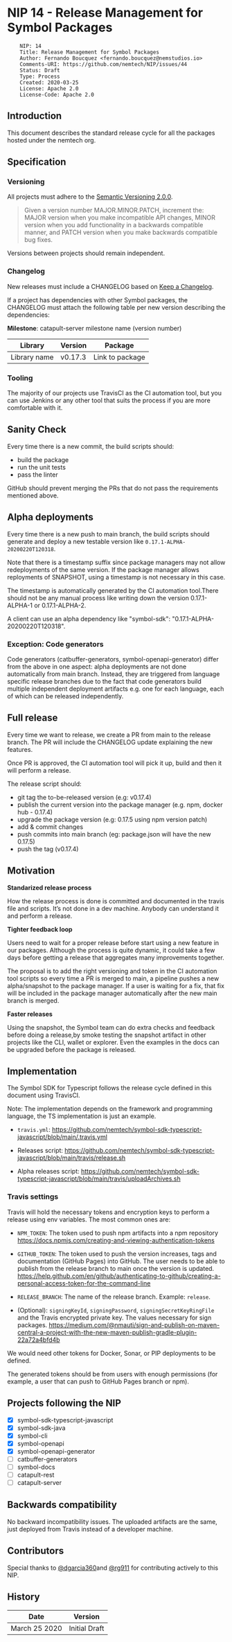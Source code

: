 # NIP 14 - Release Management for Symbol Packages

```
    NIP: 14
    Title: Release Management for Symbol Packages
    Author: Fernando Boucquez <fernando.boucquez@nemstudios.io>
    Comments-URI: https://github.com/nemtech/NIP/issues/44
    Status: Draft
    Type: Process
    Created: 2020-03-25
    License: Apache 2.0
    License-Code: Apache 2.0
```

## Introduction

This document describes the standard release cycle for all the packages hosted under the nemtech org.

## Specification

### Versioning

All projects must adhere to the [Semantic Versioning 2.0.0](https://semver.org/).

> Given a version number MAJOR.MINOR.PATCH, increment the:
MAJOR version when you make incompatible API changes,
MINOR version when you add functionality in a backwards compatible manner, and
PATCH version when you make backwards compatible bug fixes.
 
Versions between projects should remain independent. 
 
### Changelog
 
New releases must include a CHANGELOG based on [Keep a Changelog](https://keepachangelog.com/en/1.0.0/).
 
If a project has dependencies with other Symbol packages, the CHANGELOG must attach the following table per new version describing the dependencies:

**Milestone**: catapult-server milestone name (version number)
 
 | Library     |Version  | Package         |
 | ------------|---------|---------------- |
 |Library name | v0.17.3 | Link to package |

### Tooling

The majority of our projects use TravisCI as the CI automation tool, but you can use Jenkins or any other tool that suits the process if you are more comfortable with it.

## Sanity Check

Every time there is a new commit, the build scripts should:

* build the package
* run the unit tests
* pass the linter

GitHub should prevent merging the PRs that do not pass the requirements mentioned above.

## Alpha deployments

Every time there is a new push to main branch, the build scripts should generate and deploy a new testable version like  ``0.17.1-ALPHA-20200220T120318``.

Note that there is a timestamp suffix since package managers may not allow redeployments of the same version. If the package manager allows reployments of SNAPSHOT, using a timestamp is not necessary in this case.

The timestamp is automatically generated by the CI automation tool.There should not be any manual process like writing down the version 0.17.1-ALPHA-1 or 0.17.1-ALPHA-2.

A client can use an alpha dependency like "symbol-sdk": "0.17.1-ALPHA-20200220T120318".

### Exception: Code generators

Code generators (catbuffer-generators, symbol-openapi-generator) differ from the above in one aspect: alpha deployments are not done automatically from main branch. Instead, they are triggered from language specific release branches due to the fact that code generators build multiple independent deployment artifacts e.g. one for each language, each of which can be released independently.

## Full release

Every time we want to release, we create a PR from main to the release branch.
The PR will include the CHANGELOG update explaining the new features.

Once PR is approved, the CI automation tool will pick it up, build and then it will perform a release. 

The release script should:

* git tag the to-be-released version (e.g: v0.17.4)
* publish the current version into the package manager (e.g. npm, docker hub - 0.17.4)
* upgrade the package version (e.g: 0.17.5 using npm version patch)
* add & commit changes
* push commits into main branch (eg: package.json will have the new 0.17.5)
* push the tag (v0.17.4)

## Motivation

**Standarized release process**

How the release process is done is committed and documented in the travis file and scripts. It’s not done in a dev machine. Anybody can understand it and perform a release.

**Tighter feedback loop**

Users need to wait for a proper release before start using a new feature in our packages. Although the process is quite dynamic, it could take a few days before getting a release that aggregates many improvements together.

The proposal is to add the right versioning and token in the CI automation tool scripts so every time a PR is merged to main, a pipeline pushes a new alpha/snapshot to the package manager. If a user is waiting for a fix, that fix will be included in the package manager automatically after the new main branch is merged.

**Faster releases**

Using the snapshot, the Symbol team can do extra checks and feedback before doing a release,by smoke testing the snapshot artifact in other projects like the CLI, wallet or explorer. Even the examples in the docs can be upgraded before the package is released.

## Implementation

The Symbol SDK for Typescript follows the release cycle defined in this document using TravisCI.

Note: The implementation depends on the framework and programming language, the TS implementation is just an example. 

* ``travis.yml``: https://github.com/nemtech/symbol-sdk-typescript-javascript/blob/main/.travis.yml

* Releases script: https://github.com/nemtech/symbol-sdk-typescript-javascript/blob/main/travis/release.sh

* Alpha releases script: https://github.com/nemtech/symbol-sdk-typescript-javascript/blob/main/travis/uploadArchives.sh

### Travis settings

Travis will hold the necessary tokens and encryption keys to perform a release using env variables. The most common ones are:

* ``NPM_TOKEN``: The token used to push npm artifacts into a npm repository https://docs.npmjs.com/creating-and-viewing-authentication-tokens 

* ``GITHUB_TOKEN``: The token used to push the version increases, tags and documentation (GitHub Pages) into GitHub. The user needs to be able to publish from the release branch to main once the version is updated.
 https://help.github.com/en/github/authenticating-to-github/creating-a-personal-access-token-for-the-command-line
* ``RELEASE_BRANCH``: The name of the release branch. Example: ``release``.
* (Optional): ``signingKeyId``, ``signingPassword``, ``signingSecretKeyRingFile`` and the Travis encrypted private key. The values necessary for sign packages. https://medium.com/@nmauti/sign-and-publish-on-maven-central-a-project-with-the-new-maven-publish-gradle-plugin-22a72a4bfd4b

We would need other tokens for Docker, Sonar, or PIP deployments to be defined. 

The generated tokens should be from users with enough permissions (for example, a user that can push to GitHub Pages branch or npm).

##  Projects following the NIP

* [x] symbol-sdk-typescript-javascript
* [x] symbol-sdk-java
* [x] symbol-cli
* [x] symbol-openapi
* [x] symbol-openapi-generator
* [ ] catbuffer-generators
* [ ] symbol-docs
* [ ] catapult-rest
* [ ] catapult-server

##  Backwards compatibility

No backward incompatibility issues. The uploaded artifacts are the same, just deployed from Travis instead of a developer machine.

## Contributors

Special thanks to [@dgarcia360](https://github.com/dgarcia360)and [@rg911](https://github.com/rg911) for contributing actively to this NIP.

## History

| **Date**          | **Version**   |
| ----------------- | ------------- |
| March 25 2020     | Initial Draft |
